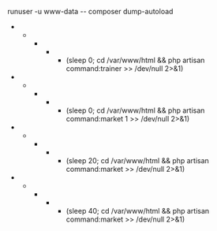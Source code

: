 runuser -u www-data -- composer dump-autoload



* * * * * (sleep 0; cd /var/www/html && php artisan command:trainer >> /dev/null 2>&1)
* * * * * (sleep 0; cd /var/www/html && php artisan command:market 1 >> /dev/null 2>&1)
* * * * * (sleep 20; cd /var/www/html && php artisan command:market >> /dev/null 2>&1)
* * * * * (sleep 40; cd /var/www/html && php artisan command:market >> /dev/null 2>&1)